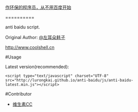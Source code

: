 [作环保的程序员，从不用百度开始](http://coolshell.cn/articles/9308.html)

==========

anti baidu script.

Original Author: [@左耳朵耗子](http://weibo.com/haoel)

http://www.coolshell.cn

#Usage

Latest version(recommended):

```
<script type="text/javascript" charset="UTF-8" src="http://lurongkai.github.io/anti-baidu/js/anti-baidu-latest.min.js"></script>
```
#Contributor

* [维生素CC](http://weibo.com/fanweixiao)

